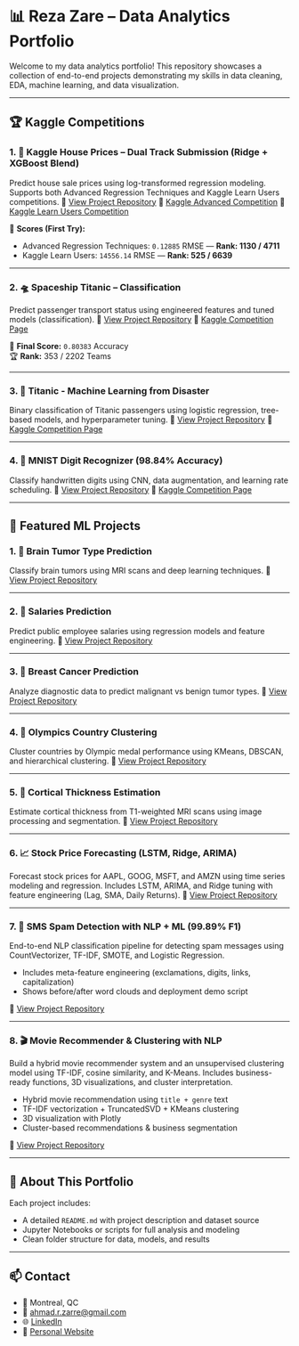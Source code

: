 # 📊 Reza Zare – Data Analytics Portfolio

Welcome to my data analytics portfolio! This repository showcases a collection of end-to-end projects demonstrating my skills in data cleaning, EDA, machine learning, and data visualization.

---

## 🏆 Kaggle Competitions

### 1. 🏡 Kaggle House Prices – Dual Track Submission (Ridge + XGBoost Blend)
Predict house sale prices using log-transformed regression modeling. Supports both Advanced Regression Techniques and Kaggle Learn Users competitions.
🔗 [View Project Repository](https://github.com/arezazare/kaggle-house-prices-prediction_dual_track)
🔗 [Kaggle Advanced Competition](https://www.kaggle.com/competitions/house-prices-advanced-regression-techniques)
🔗 [Kaggle Learn Users Competition](https://www.kaggle.com/competitions/home-data-for-ml-course)

🎯 **Scores (First Try):**  
- Advanced Regression Techniques: `0.12885` RMSE — **Rank: 1130 / 4711**  
- Kaggle Learn Users: `14556.14` RMSE — **Rank: 525 / 6639**

---

### 2. 🛸 Spaceship Titanic – Classification
Predict passenger transport status using engineered features and tuned models (classification).
🔗 [View Project Repository](https://github.com/arezazare/kaggle-spaceship-survival-prediction)
🔗 [Kaggle Competition Page](https://www.kaggle.com/competitions/spaceship-titanic)

🎯 **Final Score:** `0.80383` Accuracy  
🏆 **Rank:** 353 / 2202 Teams

---

### 3. 🚢 Titanic - Machine Learning from Disaster
Binary classification of Titanic passengers using logistic regression, tree-based models, and hyperparameter tuning.
🔗 [View Project Repository](https://github.com/arezazare/kaggle-titanic-survival-prediction)
🔗 [Kaggle Competition Page](https://www.kaggle.com/competitions/titanic)

---

### 4. 🔢 MNIST Digit Recognizer (98.84% Accuracy)
Classify handwritten digits using CNN, data augmentation, and learning rate scheduling.
🔗 [View Project Repository](https://github.com/arezazare/kaggle-mnist-digit-recognizer)
🔗 [Kaggle Competition Page](https://www.kaggle.com/c/digit-recognizer)

---

## 🚀 Featured ML Projects

### 1. 🧠 Brain Tumor Type Prediction
Classify brain tumors using MRI scans and deep learning techniques.
🔗 [View Project Repository](https://github.com/arezazare/brain-tumor-prediction)

---

### 2. 💼 Salaries Prediction
Predict public employee salaries using regression models and feature engineering.
🔗 [View Project Repository](https://github.com/arezazare/salaries-prediction)

---

### 3. 🧬 Breast Cancer Prediction
Analyze diagnostic data to predict malignant vs benign tumor types.
🔗 [View Project Repository](https://github.com/arezazare/breast-cancer-prediction)

---

### 4. 🏅 Olympics Country Clustering
Cluster countries by Olympic medal performance using KMeans, DBSCAN, and hierarchical clustering.
🔗 [View Project Repository](https://github.com/arezazare/olympics-country-clustering)

---

### 5. 🧠 Cortical Thickness Estimation
Estimate cortical thickness from T1-weighted MRI scans using image processing and segmentation.
🔗 [View Project Repository](https://github.com/arezazare/cortical-thickness-estimation)

---

### 6. 📈 Stock Price Forecasting (LSTM, Ridge, ARIMA)

Forecast stock prices for AAPL, GOOG, MSFT, and AMZN using time series modeling and regression.
Includes LSTM, ARIMA, and Ridge tuning with feature engineering (Lag, SMA, Daily Returns).
🔗 [View Project Repository](https://github.com/arezazare/stock-price-forecasting)

---

### 7. 📢 SMS Spam Detection with NLP + ML (99.89% F1)
End-to-end NLP classification pipeline for detecting spam messages using CountVectorizer, TF-IDF, SMOTE, and Logistic Regression.
- Includes meta-feature engineering (exclamations, digits, links, capitalization)
- Shows before/after word clouds and deployment demo script

🔗 [View Project Repository](https://github.com/arezazare/nlp-sms-spam-detector)

---

### 8. 🎬 Movie Recommender & Clustering with NLP

Build a hybrid movie recommender system and an unsupervised clustering model using TF-IDF, cosine similarity, and K-Means. Includes business-ready functions, 3D visualizations, and cluster interpretation.

- Hybrid movie recommendation using `title + genre` text
- TF-IDF vectorization + TruncatedSVD + KMeans clustering
- 3D visualization with Plotly
- Cluster-based recommendations & business segmentation

🔗 [View Project Repository](https://github.com/arezazare/movie-recommender-clustering-nlp)

---

## 📂 About This Portfolio

Each project includes:
- A detailed `README.md` with project description and dataset source
- Jupyter Notebooks or scripts for full analysis and modeling
- Clean folder structure for data, models, and results

---

## 📫 Contact

- 📍 Montreal, QC  
- 📧 [ahmad.r.zarre@gmail.com](mailto:ahmad.r.zarre@gmail.com)  
- 🌐 [LinkedIn](https://www.linkedin.com/in/arezazare/)  
- 🧠 [Personal Website](https://arezazare.github.io)

